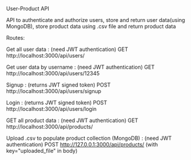 User-Product API


API to authenticate and authorize users, store and return user data(using MongoDB), store product data using .csv file and return product data

Routes:

Get all user data : (need JWT authentication)
GET http://localhost:3000/api/users/

Get user data by username : (need JWT authentication)
GET http://localhost:3000/api/users/12345

Signup : (returns JWT signed token)
POST http://localhost:3000/api/users/signup

Login : (returns JWT signed token)
POST http://localhost:3000/api/users/login

GET all product data : (need JWT authentication)
GET http://localhost:3000/api/products/

Upload .csv to populate product collection (MongoDB) : (need JWT authentication)
POST http://127.0.0.1:3000/api/products/
(with key="uploaded_file" in body)

